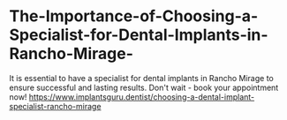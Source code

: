# The-Importance-of-Choosing-a-Specialist-for-Dental-Implants-in-Rancho-Mirage-
It is essential to have a specialist for dental implants in Rancho Mirage to ensure successful and lasting results. Don't wait - book your appointment now!  https://www.implantsguru.dentist/choosing-a-dental-implant-specialist-rancho-mirage
